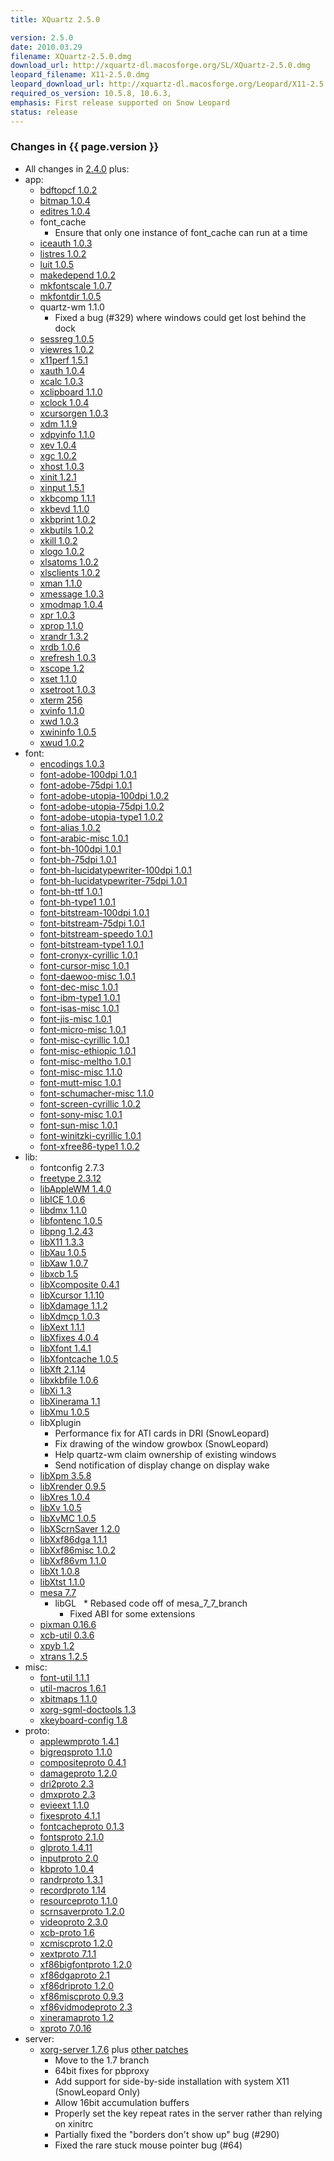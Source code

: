 ```yaml
---
title: XQuartz 2.5.0

version: 2.5.0
date: 2010.03.29
filename: XQuartz-2.5.0.dmg
download_url: http://xquartz-dl.macosforge.org/SL/XQuartz-2.5.0.dmg
leopard_filename: X11-2.5.0.dmg
leopard_download_url: http://xquartz-dl.macosforge.org/Leopard/X11-2.5.0.dmg
required_os_version: 10.5.8, 10.6.3,
emphasis: First release supported on Snow Leopard
status: release
---
```


### Changes in {{ page.version }} ###
  * All changes in [2.4.0](XQuartz-2.4.0.html) plus:
  * app:
    * [bdftopcf 1.0.2](http://lists.freedesktop.org/archives/xorg-announce/2009-September/001046.html)
    * [bitmap 1.0.4](http://lists.freedesktop.org/archives/xorg-announce/2009-September/001054.html)
    * [editres 1.0.4](http://lists.freedesktop.org/archives/xorg-announce/2009-September/001055.html)
    * font_cache
      * Ensure that only one instance of font_cache can run at a time
    * [iceauth 1.0.3](http://lists.freedesktop.org/archives/xorg-announce/2009-October/001132.html)
    * [listres 1.0.2](http://lists.freedesktop.org/archives/xorg-announce/2009-December/001218.html)
    * [luit 1.0.5](http://lists.freedesktop.org/archives/xorg-announce/2010-February/001254.html)
    * [makedepend 1.0.2](http://lists.freedesktop.org/archives/xorg-announce/2009-October/001133.html)
    * [mkfontscale 1.0.7](http://lists.freedesktop.org/archives/xorg-announce/2009-October/001134.html)
    * [mkfontdir 1.0.5](http://lists.freedesktop.org/archives/xorg-announce/2009-October/001135.html)
    * quartz-wm 1.1.0
      * Fixed a bug (#329) where windows could get lost behind the dock
    * [sessreg 1.0.5](http://lists.freedesktop.org/archives/xorg-announce/2009-October/001139.html)
    * [viewres 1.0.2](http://lists.freedesktop.org/archives/xorg-announce/2009-December/001220.html)
    * [x11perf 1.5.1](http://lists.freedesktop.org/archives/xorg-announce/2009-October/001161.html)
    * [xauth 1.0.4](http://lists.freedesktop.org/archives/xorg-announce/2009-September/001047.html)
    * [xcalc 1.0.3](http://lists.freedesktop.org/archives/xorg-announce/2009-December/001223.html)
    * [xclipboard 1.1.0](http://lists.freedesktop.org/archives/xorg-announce/2009-October/001155.html)
    * [xclock 1.0.4](http://lists.freedesktop.org/archives/xorg-announce/2009-September/001048.html)
    * [xcursorgen 1.0.3](http://lists.freedesktop.org/archives/xorg-announce/2009-October/001162.html)
    * [xdm 1.1.9](http://lists.freedesktop.org/archives/xorg-announce/2009-September/001038.html)
    * [xdpyinfo 1.1.0](http://lists.freedesktop.org/archives/xorg-announce/2009-October/001158.html)
    * [xev 1.0.4](http://lists.freedesktop.org/archives/xorg-announce/2009-October/001143.html)
    * [xgc 1.0.2](http://lists.freedesktop.org/archives/xorg-announce/2009-November/001193.html)
    * [xhost 1.0.3](http://lists.freedesktop.org/archives/xorg-announce/2009-October/001152.html)
    * [xinit 1.2.1](http://lists.freedesktop.org/archives/xorg-announce/2010-March/001277.html)
    * [xinput 1.5.1](http://lists.freedesktop.org/archives/xorg-announce/2010-March/001273.html)
    * [xkbcomp 1.1.1](http://lists.freedesktop.org/archives/xorg-announce/2009-October/001095.html)
    * [xkbevd 1.1.0](http://lists.freedesktop.org/archives/xorg-announce/2009-October/001163.html)
    * [xkbprint 1.0.2](http://lists.freedesktop.org/archives/xorg-announce/2009-November/001194.html)
    * [xkbutils 1.0.2](http://lists.freedesktop.org/archives/xorg-announce/2009-October/001164.html)
    * [xkill 1.0.2](http://lists.freedesktop.org/archives/xorg-announce/2009-October/001144.html)
    * [xlogo 1.0.2](http://lists.freedesktop.org/archives/xorg-announce/2009-December/001210.html)
    * [xlsatoms 1.0.2](http://lists.freedesktop.org/archives/xorg-announce/2009-October/001145.html)
    * [xlsclients 1.0.2](http://lists.freedesktop.org/archives/xorg-announce/2009-October/001165.html)
    * [xman 1.1.0](http://lists.freedesktop.org/archives/xorg-announce/2009-October/001157.html)
    * [xmessage 1.0.3](http://lists.freedesktop.org/archives/xorg-announce/2010-January/001246.html)
    * [xmodmap 1.0.4](http://lists.freedesktop.org/archives/xorg-announce/2009-October/001100.html)
    * [xpr 1.0.3](http://lists.freedesktop.org/archives/xorg-announce/2009-October/001170.html)
    * [xprop 1.1.0](http://lists.freedesktop.org/archives/xorg-announce/2009-October/001140.html)
    * [xrandr 1.3.2](http://lists.freedesktop.org/archives/xorg-announce/2009-September/001027.html)
    * [xrdb 1.0.6](http://lists.freedesktop.org/archives/xorg-announce/2009-October/001141.html)
    * [xrefresh 1.0.3](http://lists.freedesktop.org/archives/xorg-announce/2009-October/001166.html)
    * [xscope 1.2](http://lists.freedesktop.org/archives/xorg-announce/2009-October/001090.html)
    * [xset 1.1.0](http://lists.freedesktop.org/archives/xorg-announce/2009-September/001043.html)
    * [xsetroot 1.0.3](http://lists.freedesktop.org/archives/xorg-announce/2009-October/001167.html)
    * [xterm 256](http://lists.freedesktop.org/archives/xorg/2010-March/049555.html)
    * [xvinfo 1.1.0](http://lists.freedesktop.org/archives/xorg-announce/2009-October/001168.html)
    * [xwd 1.0.3](http://lists.freedesktop.org/archives/xorg-announce/2009-October/001169.html)
    * [xwininfo 1.0.5](http://lists.freedesktop.org/archives/xorg-announce/2009-October/001142.html)
    * [xwud 1.0.2](http://lists.freedesktop.org/archives/xorg-announce/2009-October/001146.html)
  * font:
    * [encodings 1.0.3](http://lists.freedesktop.org/archives/xorg-announce/2009-October/001131.html)
    * [font-adobe-100dpi 1.0.1](http://lists.freedesktop.org/archives/xorg-announce/2009-October/001131.html)
    * [font-adobe-75dpi 1.0.1](http://lists.freedesktop.org/archives/xorg-announce/2009-October/001131.html)
    * [font-adobe-utopia-100dpi 1.0.2](http://lists.freedesktop.org/archives/xorg-announce/2009-October/001131.html)
    * [font-adobe-utopia-75dpi 1.0.2](http://lists.freedesktop.org/archives/xorg-announce/2009-October/001131.html)
    * [font-adobe-utopia-type1 1.0.2](http://lists.freedesktop.org/archives/xorg-announce/2009-October/001131.html)
    * [font-alias 1.0.2](http://lists.freedesktop.org/archives/xorg-announce/2009-October/001131.html)
    * [font-arabic-misc 1.0.1](http://lists.freedesktop.org/archives/xorg-announce/2009-October/001131.html)
    * [font-bh-100dpi 1.0.1](http://lists.freedesktop.org/archives/xorg-announce/2009-October/001131.html)
    * [font-bh-75dpi 1.0.1](http://lists.freedesktop.org/archives/xorg-announce/2009-October/001131.html)
    * [font-bh-lucidatypewriter-100dpi 1.0.1](http://lists.freedesktop.org/archives/xorg-announce/2009-October/001131.html)
    * [font-bh-lucidatypewriter-75dpi 1.0.1](http://lists.freedesktop.org/archives/xorg-announce/2009-October/001131.html)
    * [font-bh-ttf 1.0.1](http://lists.freedesktop.org/archives/xorg-announce/2009-October/001131.html)
    * [font-bh-type1 1.0.1](http://lists.freedesktop.org/archives/xorg-announce/2009-October/001131.html)
    * [font-bitstream-100dpi 1.0.1](http://lists.freedesktop.org/archives/xorg-announce/2009-October/001131.html)
    * [font-bitstream-75dpi 1.0.1](http://lists.freedesktop.org/archives/xorg-announce/2009-October/001131.html)
    * [font-bitstream-speedo 1.0.1](http://lists.freedesktop.org/archives/xorg-announce/2009-October/001131.html)
    * [font-bitstream-type1 1.0.1](http://lists.freedesktop.org/archives/xorg-announce/2009-October/001131.html)
    * [font-cronyx-cyrillic 1.0.1](http://lists.freedesktop.org/archives/xorg-announce/2009-October/001131.html)
    * [font-cursor-misc 1.0.1](http://lists.freedesktop.org/archives/xorg-announce/2009-October/001131.html)
    * [font-daewoo-misc 1.0.1](http://lists.freedesktop.org/archives/xorg-announce/2009-October/001131.html)
    * [font-dec-misc 1.0.1](http://lists.freedesktop.org/archives/xorg-announce/2009-October/001131.html)
    * [font-ibm-type1 1.0.1](http://lists.freedesktop.org/archives/xorg-announce/2009-October/001131.html)
    * [font-isas-misc 1.0.1](http://lists.freedesktop.org/archives/xorg-announce/2009-October/001131.html)
    * [font-jis-misc 1.0.1](http://lists.freedesktop.org/archives/xorg-announce/2009-October/001131.html)
    * [font-micro-misc 1.0.1](http://lists.freedesktop.org/archives/xorg-announce/2009-October/001131.html)
    * [font-misc-cyrillic 1.0.1](http://lists.freedesktop.org/archives/xorg-announce/2009-October/001131.html)
    * [font-misc-ethiopic 1.0.1](http://lists.freedesktop.org/archives/xorg-announce/2009-October/001131.html)
    * [font-misc-meltho 1.0.1](http://lists.freedesktop.org/archives/xorg-announce/2009-October/001131.html)
    * [font-misc-misc 1.1.0](http://lists.freedesktop.org/archives/xorg-announce/2009-October/001131.html)
    * [font-mutt-misc 1.0.1](http://lists.freedesktop.org/archives/xorg-announce/2009-October/001131.html)
    * [font-schumacher-misc 1.1.0](http://lists.freedesktop.org/archives/xorg-announce/2009-October/001131.html)
    * [font-screen-cyrillic 1.0.2](http://lists.freedesktop.org/archives/xorg-announce/2009-October/001131.html)
    * [font-sony-misc 1.0.1](http://lists.freedesktop.org/archives/xorg-announce/2009-October/001131.html)
    * [font-sun-misc 1.0.1](http://lists.freedesktop.org/archives/xorg-announce/2009-October/001131.html)
    * [font-winitzki-cyrillic 1.0.1](http://lists.freedesktop.org/archives/xorg-announce/2009-October/001131.html)
    * [font-xfree86-type1 1.0.2](http://lists.freedesktop.org/archives/xorg-announce/2009-October/001131.html)
  * lib:
    * fontconfig 2.7.3
    * [freetype 2.3.12](http://freetype.sourceforge.net/index2.html#release-freetype-2.3.12)
    * [libAppleWM 1.4.0](http://lists.freedesktop.org/archives/xorg-announce/2009-August/000988.html)
    * [libICE 1.0.6](http://lists.freedesktop.org/archives/xorg-announce/2009-August/000995.html)
    * [libdmx 1.1.0](http://lists.freedesktop.org/archives/xorg-announce/2009-October/001098.html)
    * [libfontenc 1.0.5](http://lists.freedesktop.org/archives/xorg-announce/2009-August/000994.html)
    * [libpng 1.2.43](http://www.libpng.org/pub/png/src/libpng-1.2.43-README.txt)
    * [libX11 1.3.3](http://lists.freedesktop.org/archives/xorg-announce/2010-January/001239.html)
    * [libXau 1.0.5](http://lists.freedesktop.org/archives/xorg-announce/2009-August/000996.html)
    * [libXaw 1.0.7](http://lists.freedesktop.org/archives/xorg-announce/2009-October/001172.html)
    * [libxcb 1.5](http://lists.freedesktop.org/archives/xorg-announce/2009-December/001207.html)
    * [libXcomposite 0.4.1](http://lists.freedesktop.org/archives/xorg-announce/2009-October/001113.html)
    * [libXcursor 1.1.10](http://lists.freedesktop.org/archives/xorg-announce/2009-August/000997.html)
    * [libXdamage 1.1.2](http://lists.freedesktop.org/archives/xorg-announce/2009-October/001105.html)
    * [libXdmcp 1.0.3](http://lists.freedesktop.org/archives/xorg-announce/2009-September/001057.html)
    * [libXext 1.1.1](http://lists.freedesktop.org/archives/xorg-announce/2009-October/001181.html)
    * [libXfixes 4.0.4](http://lists.freedesktop.org/archives/xorg-announce/2009-October/001114.html)
    * [libXfont 1.4.1](http://lists.freedesktop.org/archives/xorg-announce/2009-October/001129.html)
    * [libXfontcache 1.0.5](http://lists.freedesktop.org/archives/xorg-announce/2009-October/001115.html)
    * [libXft 2.1.14](http://lists.freedesktop.org/archives/xorg-announce/2009-October/001127.html)
    * [libxkbfile 1.0.6](http://lists.freedesktop.org/archives/xorg-announce/2009-October/001108.html)
    * [libXi 1.3](http://lists.freedesktop.org/archives/xorg-announce/2009-October/001082.html)
    * [libXinerama 1.1](http://lists.freedesktop.org/archives/xorg-announce/2009-October/001085.html)
    * [libXmu 1.0.5](http://lists.freedesktop.org/archives/xorg-announce/2009-September/001060.html)
    * libXplugin
      * Performance fix for ATI cards in DRI (SnowLeopard)
      * Fix drawing of the window growbox (SnowLeopard)
      * Help quartz-wm claim ownership of existing windows
      * Send notification of display change on display wake
    * [libXpm 3.5.8](http://lists.freedesktop.org/archives/xorg-announce/2009-October/001122.html)
    * [libXrender 0.9.5](http://lists.freedesktop.org/archives/xorg-announce/2009-October/001086.html)
    * [libXres 1.0.4](http://lists.freedesktop.org/archives/xorg-announce/2009-October/001121.html)
    * [libXv 1.0.5](http://lists.freedesktop.org/archives/xorg-announce/2009-October/001094.html)
    * [libXvMC 1.0.5](http://lists.freedesktop.org/archives/xorg-announce/2009-October/001107.html)
    * [libXScrnSaver 1.2.0](http://lists.freedesktop.org/archives/xorg-announce/2009-August/000972.html)
    * [libXxf86dga 1.1.1](http://lists.freedesktop.org/archives/xorg-announce/2009-October/001103.html)
    * [libXxf86misc 1.0.2](http://lists.freedesktop.org/archives/xorg-announce/2009-October/001124.html)
    * [libXxf86vm 1.1.0](http://lists.freedesktop.org/archives/xorg-announce/2009-October/001099.html)
    * [libXt 1.0.8](http://lists.freedesktop.org/archives/xorg-announce/2010-March/001276.html)
    * [libXtst 1.1.0](http://lists.freedesktop.org/archives/xorg-announce/2009-October/001097.html)
    * [mesa 7.7](http://www.mesa3d.org/relnotes-7.7.html) 
      * libGL
        * Rebased code off of mesa_7_7_branch
        * Fixed ABI for some extensions
    * [pixman 0.16.6](http://lists.freedesktop.org/archives/xorg-announce/2010-February/001253.html)
    * [xcb-util 0.3.6](http://lists.freedesktop.org/archives/xorg-announce/2009-August/000964.html)
    * [xpyb 1.2](http://lists.freedesktop.org/archives/xorg-announce/2009-December/001222.html)
    * [xtrans 1.2.5](http://lists.freedesktop.org/archives/xorg-announce/2009-October/001171.html)
  * misc:
    * [font-util 1.1.1](http://lists.freedesktop.org/archives/xorg-announce/2009-October/001138.html)
    * [util-macros 1.6.1](http://lists.freedesktop.org/archives/xorg-announce/2010-March/001271.html)
    * [xbitmaps 1.1.0](http://lists.freedesktop.org/archives/xorg-announce/2009-October/001147.html)
    * [xorg-sgml-doctools 1.3](http://lists.freedesktop.org/archives/xorg-announce/2009-October/001182.html)
    * [xkeyboard-config 1.8](http://lists.freedesktop.org/archives/xorg-announce/2010-January/001243.html)
  * proto:
    * [applewmproto 1.4.1](http://lists.freedesktop.org/archives/xorg-announce/2009-August/000982.html)
    * [bigreqsproto 1.1.0](http://lists.freedesktop.org/archives/xorg-announce/2009-August/000975.html)
    * [compositeproto 0.4.1](http://lists.freedesktop.org/archives/xorg-announce/2009-October/001089.html)
    * [damageproto 1.2.0](http://lists.freedesktop.org/archives/xorg-announce/2009-August/000984.html)
    * [dri2proto 2.3](http://lists.freedesktop.org/archives/xorg-announce/2010-February/001259.html)
    * [dmxproto 2.3](http://lists.freedesktop.org/archives/xorg-announce/2009-October/001073.html)
    * [evieext 1.1.0](http://lists.freedesktop.org/archives/xorg-announce/2009-August/000980.html)
    * [fixesproto 4.1.1](http://lists.freedesktop.org/archives/xorg-announce/2009-October/001101.html)
    * [fontcacheproto 0.1.3](http://lists.freedesktop.org/archives/xorg-announce/2009-October/001091.html)
    * [fontsproto 2.1.0](http://lists.freedesktop.org/archives/xorg-announce/2009-August/000986.html)
    * [glproto 1.4.11](http://lists.freedesktop.org/archives/xorg-announce/2010-January/001234.html)
    * [inputproto 2.0](http://lists.freedesktop.org/archives/xorg-announce/2009-October/001081.html)
    * [kbproto 1.0.4](http://lists.freedesktop.org/archives/xorg-announce/2009-October/001149.html)
    * [randrproto 1.3.1](http://lists.freedesktop.org/archives/xorg-announce/2009-October/001102.html)
    * [recordproto 1.14](http://lists.freedesktop.org/archives/xorg-announce/2009-October/001076.html)
    * [resourceproto 1.1.0](http://lists.freedesktop.org/archives/xorg-announce/2009-August/000970.html)
    * [scrnsaverproto 1.2.0](http://lists.freedesktop.org/archives/xorg-announce/2009-August/000971.html)
    * [videoproto 2.3.0](http://lists.freedesktop.org/archives/xorg-announce/2009-August/000983.html)
    * [xcb-proto 1.6](http://lists.freedesktop.org/archives/xorg-announce/2009-December/001205.html)
    * [xcmiscproto 1.2.0](http://lists.freedesktop.org/archives/xorg-announce/2009-August/000977.html)
    * [xextproto 7.1.1](http://lists.freedesktop.org/archives/xorg-announce/2009-August/000969.html)
    * [xf86bigfontproto 1.2.0](http://lists.freedesktop.org/archives/xorg-announce/2009-August/000978.html)
    * [xf86dgaproto 2.1](http://lists.freedesktop.org/archives/xorg-announce/2009-October/001074.html)
    * [xf86driproto 1.2.0](http://lists.freedesktop.org/archives/xorg-announce/2009-August/000979.html)
    * [xf86miscproto 0.9.3](http://lists.freedesktop.org/archives/xorg-announce/2009-October/001130.html)
    * [xf86vidmodeproto 2.3](http://lists.freedesktop.org/archives/xorg-announce/2009-October/001075.html)
    * [xineramaproto 1.2](http://lists.freedesktop.org/archives/xorg-announce/2009-October/001077.html)
    * [xproto 7.0.16](http://lists.freedesktop.org/archives/xorg-announce/2009-September/001058.html)
  * server:
    * [xorg-server 1.7.6](http://lists.freedesktop.org/archives/xorg-announce/2010-March/001278.html) plus [other patches](http://cgit.freedesktop.org/~jeremyhu/xserver/log/?h=XQuartz-2.5.0)
      * Move to the 1.7 branch
      * 64bit fixes for pbproxy
      * Add support for side-by-side installation with system X11 (SnowLeopard Only)
      * Allow 16bit accumulation buffers
      * Properly set the key repeat rates in the server rather than relying on xinitrc
      * Partially fixed the "borders don't show up" bug (#290)
      * Fixed the rare stuck mouse pointer bug (#64)
